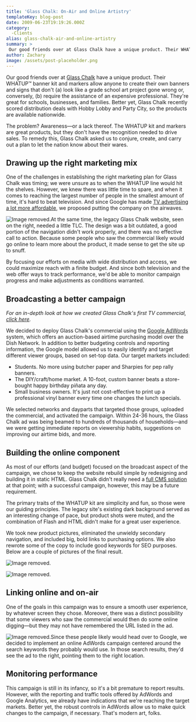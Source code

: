 ```yaml
---
title: 'Glass Chalk: On-Air and Online Artistry'
templateKey: blog-post
date: 2009-06-23T19:19:26.000Z
category: 
  -Clients
alias: glass-chalk-air-and-online-artistry
summary: > 
 Our good friends over at Glass Chalk have a unique product. Their WHATUP™ banner kit and markers allow anyone to create their own banners and signs that don't (a) look like a grade school art project gone wrong or, conversely, (b) require the assistance of an expensive professional. They're great for schools, businesses, and families.
author: Zachary
image: /assets/post-placeholder.png
---
```


Our good friends over at [Glass Chalk](http://www.glasschalk.com) have a unique product. Their WHATUP™ banner kit and markers allow anyone to create their own banners and signs that don't (a) look like a grade school art project gone wrong or, conversely, (b) require the assistance of an expensive professional. They're great for schools, businesses, and families. Better yet, Glass Chalk recently scored distribution deals with Hobby Lobby and Party City, so the products are available nationwide.

The problem? Awareness—or a lack thereof. The WHATUP kit and markers are great products, but they don't have the recognition needed to drive sales. To remedy this, Glass Chalk asked us to conjure, create, and carry out a plan to let the nation know about their wares.

Drawing up the right marketing mix
----------------------------------

One of the challenges in establishing the right marketing plan for Glass Chalk was timing; we were unsure as to when the WHATUP line would hit the shelves. However, we knew there was little time to spare, and when it comes to reaching the largest number of people in the smallest amount of time, it's hard to beat television. And since Google has made [TV advertising a lot more affordable](/2009/01/05/you-can-teach-old-television-new-tricks), we proposed putting the company on the airwaves.

![Image removed.](/core/misc/icons/e32700/error.svg "This image has been removed. For security reasons, only images from the local domain are allowed.")At the same time, the legacy Glass Chalk website, seen on the right, needed a little TLC. The design was a bit outdated, a good portion of the navigation didn't work properly, and there was no effective call to action. Because some people who saw the commercial likely would go online to learn more about the product, it made sense to get the site up to snuff.

By focusing our efforts on media with wide distribution and access, we could maximize reach with a finite budget. And since both television and the web offer ways to track performance, we'd be able to monitor campaign progress and make adjustments as conditions warranted.

Broadcasting a better campaign
------------------------------

_For an in-depth look at how we created Glass Chalk's first TV commercial, [click here](/2009/06/19/television-commercial-without-video)._

We decided to deploy Glass Chalk's commercial using the [Google AdWords](http://adwords.google.com) system, which offers an auction-based airtime purchasing model over the Dish Network. In addition to better budgeting controls and reporting information, the Google model allowed us to easily identify and target different viewer groups, based on set-top data. Our target markets included:

*   Students. No more using butcher paper and Sharpies for pep rally banners.
*   The DIY/craft/home market. A 10-foot, custom banner beats a store-bought happy birthday piñata any day.
*   Small business owners. It's just not cost-effective to print up a professional vinyl banner every time one changes the lunch specials.

We selected networks and dayparts that targeted those groups, uploaded the commercial, and activated the campaign. Within 24-36 hours, the Glass Chalk ad was being beamed to hundreds of thousands of households—and we were getting immediate reports on viewership habits, suggestions on improving our airtime bids, and more.

Building the online component
-----------------------------

As most of our efforts (and budget) focused on the broadcast aspect of the campaign, we chose to keep the website rebuild simple by redesigning and building it in static HTML. Glass Chalk didn't really need a [full CMS solution](/2009/01/22/drupal-selling-points) at that point; with a successful campaign, however, this may be a future requirement.

The primary traits of the WHATUP kit are simplicity and fun, so those were our guiding principles. The legacy site's existing dark background served as an interesting change of pace, but product shots were muted, and the combination of Flash and HTML didn't make for a great user experience.

We took new product pictures, eliminated the unwieldy secondary navigation, and included big, bold links to purchasing options. We also rewrote some of the copy to include good keywords for SEO purposes. Below are a couple of pictures of the final result.

![Image removed.](/core/misc/icons/e32700/error.svg "This image has been removed. For security reasons, only images from the local domain are allowed.")

![Image removed.](/core/misc/icons/e32700/error.svg "This image has been removed. For security reasons, only images from the local domain are allowed.")

Linking online and on-air
-------------------------

One of the goals in this campaign was to ensure a smooth user experience, by whatever screen they chose. Moreover, there was a distinct possibility that some viewers who saw the commercial would then do some online digging—but they may not have remembered the URL listed in the ad.

![Image removed.](/core/misc/icons/e32700/error.svg "This image has been removed. For security reasons, only images from the local domain are allowed.")Since these people likely would head over to Google, we decided to implement an online AdWords campaign centered around the search keywords they probably would use. In those search results, they'd see the ad to the right, pointing them to the right location.

Monitoring performance
----------------------

This campaign is still in its infancy, so it's a bit premature to report results. However, with the reporting and traffic tools offered by AdWords and Google Analytics, we already have indications that we're reaching the target markets. Better yet, the robust controls in AdWords allow us to make quick changes to the campaign, if necessary. That's modern art, folks.